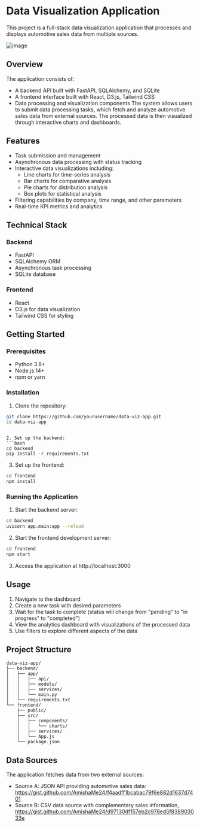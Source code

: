 # Data Visualization Application
This project is a full-stack data visualization application that processes and displays automotive sales data from multiple sources.

![image](https://github.com/user-attachments/assets/9b4ac363-e636-4310-9b2c-da227c4882f3)


## Overview
The application consists of:

- A backend API built with FastAPI, SQLAlchemy, and SQLite
- A frontend interface built with React, D3.js, Tailwind CSS
- Data processing and visualization components
The system allows users to submit data processing tasks, which fetch and analyze automotive sales data from external sources. The processed data is then visualized through interactive charts and dashboards.

## Features
- Task submission and management
- Asynchronous data processing with status tracking
- Interactive data visualizations including:
  - Line charts for time-series analysis
  - Bar charts for comparative analysis
  - Pie charts for distribution analysis
  - Box plots for statistical analysis
- Filtering capabilities by company, time range, and other parameters
- Real-time KPI metrics and analytics
## Technical Stack
### Backend
- FastAPI
- SQLAlchemy ORM
- Asynchronous task processing
- SQLite database
### Frontend
- React
- D3.js for data visualization
- Tailwind CSS for styling
## Getting Started
### Prerequisites
- Python 3.8+
- Node.js 14+
- npm or yarn
### Installation
1. Clone the repository:
```bash
git clone https://github.com/yourusername/data-viz-app.git
cd data-viz-app
 ```
```

2. Set up the backend:
```bash
cd backend
pip install -r requirements.txt
 ```

3. Set up the frontend:
```bash
cd frontend
npm install
 ```

### Running the Application
1. Start the backend server:
```bash
cd backend
uvicorn app.main:app --reload
 ```

2. Start the frontend development server:
```bash
cd frontend
npm start
 ```

3. Access the application at http://localhost:3000
## Usage
1. Navigate to the dashboard
2. Create a new task with desired parameters
3. Wait for the task to complete (status will change from "pending" to "in progress" to "completed")
4. View the analytics dashboard with visualizations of the processed data
5. Use filters to explore different aspects of the data
## Project Structure
```plaintext
data-viz-app/
├── backend/
│   ├── app/
│   │   ├── api/
│   │   ├── models/
│   │   ├── services/
│   │   └── main.py
│   └── requirements.txt
└── frontend/
    ├── public/
    ├── src/
    │   ├── components/
    │   │   └── charts/
    │   ├── services/
    │   └── App.js
    └── package.json
 ```

## Data Sources
The application fetches data from two external sources:

- Source A: JSON API providing automotive sales data:  https://gist.github.com/AmishaMe24/f4aadff1bcabac79f6e882d1637d7401
- Source B: CSV data source with complementary sales information, https://gist.github.com/AmishaMe24/d97130df157eb2c978ed5f838903033e
